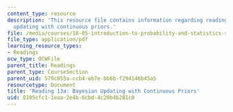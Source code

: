 ```yaml
---
content_type: resource
description: 'This resource file contains information regarding reading 13a: bayesian
  updating with continuous priors.'
file: /media/courses/18-05-introduction-to-probability-and-statistics-spring-2014/8105cfc11eaa2e4b6cbd4c29b4b281c0_MIT18_05S14_Reading13a.pdf
file_type: application/pdf
learning_resource_types:
- Readings
ocw_type: OCWFile
parent_title: Readings
parent_type: CourseSection
parent_uid: 579c055a-ccb4-eb7e-bb6b-f294146b45a5
resourcetype: Document
title: 'Reading 13a: Bayesian Updating with Continuous Priors'
uid: 8105cfc1-1eaa-2e4b-6cbd-4c29b4b281c0
---
```

